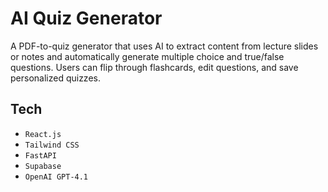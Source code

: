 # AI Quiz Generator

A PDF-to-quiz generator that uses AI to extract content from lecture slides or notes and automatically generate multiple choice and true/false questions. Users can flip through flashcards, edit questions, and save personalized quizzes.

## Tech

-   `React.js`
-   `Tailwind CSS`
-   `FastAPI`
-   `Supabase`
-   `OpenAI GPT-4.1`
